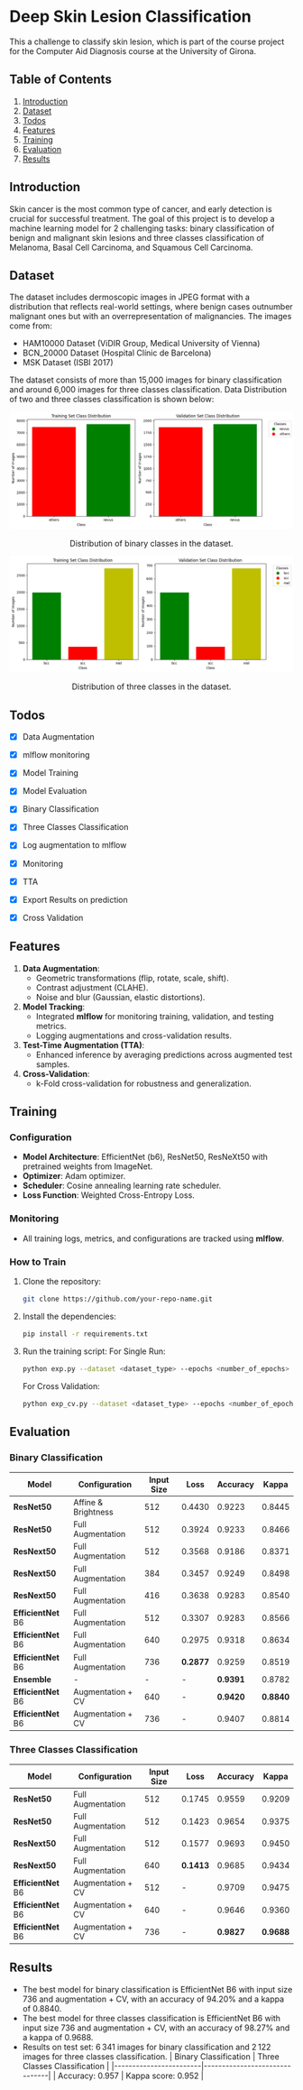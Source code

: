 # Deep Skin Lesion Classification
This a challenge to classify skin lesion, which is part of the course project for the Computer Aid Diagnosis course at the University of Girona.

## Table of Contents
1. [Introduction](#introduction)
2. [Dataset](#dataset)
3. [Todos](#todos)
4. [Features](#features)
5. [Training](#training)
6. [Evaluation](#evaluation)
7. [Results](#results)

## Introduction
Skin cancer is the most common type of cancer, and early detection is crucial for successful treatment. The goal of this project is to develop a machine learning model for 2 challenging tasks: binary classification of benign and malignant skin lesions and three classes classification of Melanoma, Basal Cell Carcinoma, and Squamous Cell Carcinoma.

## Dataset
The dataset includes dermoscopic images in JPEG format with a distribution that reflects real-world settings, where benign cases outnumber malignant ones but with an overrepresentation of malignancies. The images come from:   
- HAM10000 Dataset (ViDIR Group, Medical University of Vienna)
- BCN_20000 Dataset (Hospital Clínic de Barcelona)
- MSK Dataset (ISBI 2017)  

The dataset consists of more than 15,000 images for binary classification and around 6,000 images for three classes classification. Data Distribution of two and three classes classification is shown below:

![Binary Classdistribution](./images/two_class_distribution.png)
<p align="center">
    Distribution of binary classes in the dataset.
</p>

![Three Classdistribution](./images/three_class_distribution.png)
<p align="center">
    Distribution of three classes in the dataset.
</p>

## Todos
- [x] Data Augmentation
- [x] mlflow monitoring
- [x] Model Training
- [x] Model Evaluation
- [x] Binary Classification
- [x] Three Classes Classification
- [x] Log augmentation to mlflow
- [x] Monitoring
- [x] TTA
- [x] Export Results on prediction
- [x] Cross Validation


## Features
1. **Data Augmentation**:
    - Geometric transformations (flip, rotate, scale, shift).
    - Contrast adjustment (CLAHE).
    - Noise and blur (Gaussian, elastic distortions).
2. **Model Tracking**:
    - Integrated **mlflow** for monitoring training, validation, and testing metrics.
    - Logging augmentations and cross-validation results.
3. **Test-Time Augmentation (TTA)**:
    - Enhanced inference by averaging predictions across augmented test samples.
4. **Cross-Validation**:
    - k-Fold cross-validation for robustness and generalization.

## Training

### Configuration
- **Model Architecture**: EfficientNet (b6), ResNet50, ResNeXt50 with pretrained weights from ImageNet.
- **Optimizer**: Adam optimizer.
- **Scheduler**: Cosine annealing learning rate scheduler.
- **Loss Function**: Weighted Cross-Entropy Loss.

### Monitoring
- All training logs, metrics, and configurations are tracked using **mlflow**.

### How to Train
1. Clone the repository:
   ```bash
   git clone https://github.com/your-repo-name.git
   ```
2. Install the dependencies:
   ```bash
   pip install -r requirements.txt
   ```
3. Run the training script:
    For Single Run:
   ```bash
   python exp.py --dataset <dataset_type> --epochs <number_of_epochs> --batch_size <batch_size> --lr <learning_rate> --optimizer <optimizer_name> --patience <patience_for_early_stopping> 
   ```

   For Cross Validation:
   ```bash
   python exp_cv.py --dataset <dataset_type> --epochs <number_of_epochs> --batch_size <batch_size> --lr <learning_rate> --optimizer <optimizer_name> --patience <patience_for_early_stopping> 
   ```


## Evaluation
### Binary Classification

| Model           | Configuration       | Input Size | Loss   | Accuracy | Kappa  |
|------------------|---------------------|------------|--------|----------|--------|
| **ResNet50**    | Affine & Brightness | 512        | 0.4430 | 0.9223   | 0.8445 |
| **ResNet50**    | Full Augmentation   | 512        | 0.3924 | 0.9233   | 0.8466 |
| **ResNext50**   | Full Augmentation   | 512        | 0.3568 | 0.9186   | 0.8371 |
| **ResNext50**   | Full Augmentation   | 384        | 0.3457 | 0.9249   | 0.8498 |
| **ResNext50**   | Full Augmentation   | 416        | 0.3638 | 0.9283   | 0.8540 |
| **EfficientNet** B6 | Full Augmentation | 512        | 0.3307 | 0.9283   | 0.8566 |
| **EfficientNet** B6 | Full Augmentation | 640        | 0.2975 | 0.9318   | 0.8634 |
| **EfficientNet** B6 | Full Augmentation | 736        | **0.2877** | 0.9259   | 0.8519 |
| **Ensemble**    | -                   | -          | -      | **0.9391** | 0.8782 |
| **EfficientNet** B6 | Augmentation + CV | 640        | -      | **0.9420** | **0.8840** |
| **EfficientNet** B6 | Augmentation + CV | 736        | -      | 0.9407   | 0.8814 |

### Three Classes Classification

| Model           | Configuration       | Input Size | Loss   | Accuracy | Kappa  |
|------------------|---------------------|------------|--------|----------|--------|
| **ResNet50**    | Full Augmentation   | 512        | 0.1745 | 0.9559   | 0.9209 |
| **ResNet50**    | Full Augmentation   | 512        | 0.1423 | 0.9654   | 0.9375 |
| **ResNext50**   | Full Augmentation   | 512        | 0.1577 | 0.9693   | 0.9450 |
| **ResNext50**   | Full Augmentation   | 640        | **0.1413** | 0.9685   | 0.9434 |
| **EfficientNet** B6 | Augmentation + CV | 512        | -      | 0.9709   | 0.9475 |
| **EfficientNet** B6 | Augmentation + CV | 640        | -      | 0.9646   | 0.9360 |
| **EfficientNet** B6 | Augmentation + CV | 736        | -      | **0.9827** | **0.9688** |

## Results
- The best model for binary classification is EfficientNet B6 with input size 736 and augmentation + CV, with an accuracy of 94.20% and a kappa of 0.8840.
- The best model for three classes classification is EfficientNet B6 with input size 736 and augmentation + CV, with an accuracy of 98.27% and a kappa of 0.9688.
- Results on test set: 6 341 images for binary classification and 2 122 images for three classes classification.
    | Binary Classification | Three Classes Classification |
    |------------------------|-------------------------------|
    | Accuracy: 0.957        | Kappa score: 0.952            |



